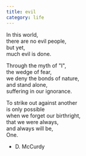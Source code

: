```yaml
---
title: evil
category: life
---
```


In this world,  
there are no evil people,  
but yet,  
much evil is done.  
  
Through the myth of "I",  
the wedge of fear,  
we deny the bonds of nature,  
and stand alone,  
suffering in our ignorance.  
  
To strike out against another  
is only possible  
when we forget our birthright,  
that we were always,  
and always will be,  
One.  
  
- D. McCurdy  
